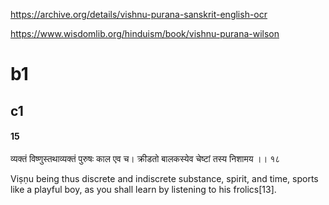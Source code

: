 
https://archive.org/details/vishnu-purana-sanskrit-english-ocr

https://www.wisdomlib.org/hinduism/book/vishnu-purana-wilson

# b1
## c1
#### 15
व्यक्तं विष्णुस्तथाव्यक्तं पुरुषः काल एव च। क्रीडतो बालकस्येव चेष्टां तस्य निशामय ।। १८

Viṣṇu being thus discrete and indiscrete substance, spirit, and time, sports like a playful boy, as you shall learn by listening to his frolics[13].